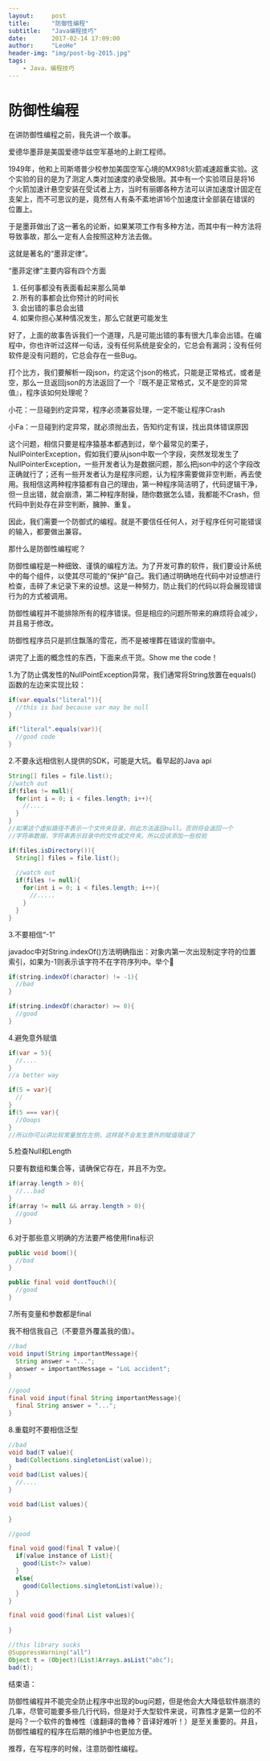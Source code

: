 ```yaml
---
layout:     post
title:      "防御性编程"
subtitle:   "Java编程技巧"
date:       2017-02-14 17:09:00
author:     "LeoHe"
header-img: "img/post-bg-2015.jpg"
tags:
    - Java，编程技巧
---
```




# 防御性编程

在讲防御性编程之前，我先讲一个故事。

爱德华墨菲是美国爱德华兹空军基地的上尉工程师。

1949年，他和上司斯塔普少校参加美国空军心境的MX981火箭减速超重实验。这个实验的目的是为了测定人类对加速度的承受极限。其中有一个实验项目是将16个火箭加速计悬空安装在受试者上方，当时有丽娜各种方法可以讲加速度计固定在支架上，而不可思议的是，竟然有人有条不紊地讲16个加速度计全部装在错误的位置上。

于是墨菲做出了这一著名的论断，如果某项工作有多种方法，而其中有一种方法将导致事故，那么一定有人会按照这种方法去做。

这就是著名的“墨菲定律”。

“墨菲定律”主要内容有四个方面

1. 任何事都没有表面看起来那么简单
2. 所有的事都会比你预计的时间长
3. 会出错的事总会出错
4. 如果你担心某种情况发生，那么它就更可能发生



好了，上面的故事告诉我们一个道理，凡是可能出错的事有很大几率会出错。在编程中，你也许听过这样一句话，没有任何系统是安全的，它总会有漏洞；没有任何软件是没有问题的，它总会存在一些Bug。

打个比方，我们要解析一段json，约定这个json的格式，只能是正常格式，或者是空，那么一旦返回json的方法返回了一个『既不是正常格式，又不是空的异常值』，程序该如何处理呢？

小花：一旦碰到约定异常，程序必须兼容处理，一定不能让程序Crash

小Fa：一旦碰到约定异常，就必须抛出去，告知约定有误，找出具体错误原因

这个问题，相信只要是程序猿基本都遇到过，举个最常见的栗子，NullPointerException，假如我们要从json中取一个字段，突然发现发生了NullPointerException，一些开发者认为是数据问题，那么把json中的这个字段改正确就行了；还有一些开发者认为是程序问题，认为程序需要做非空判断，再去使用。我相信这两种程序猿都有自己的理由，第一种程序简洁明了，代码逻辑干净，但一旦出错，就会崩溃，第二种程序耐操，随你数据怎么错，我都能不Crash，但代码中到处存在非空判断，臃肿、重复。

因此，我们需要一个防御式的编程。就是不要信任任何人，对于程序任何可能错误的输入，都要做出兼容。

那什么是防御性编程呢？



防御性编程是一种细致、谨慎的编程方法。为了开发可靠的软件，我们要设计系统中的每个组件，以使其尽可能的“保护”自己。我们通过明确地在代码中对设想进行检查，击碎了未记录下来的设想。这是一种努力，防止我们的代码以将会展现错误行为的方式被调用。

防御性编程并不能排除所有的程序错误。但是相应的问题所带来的麻烦将会减少，并且易于修改。
<p color="red">防御性程序员只是抓住飘落的雪花，而不是被埋葬在错误的雪崩中。</p>



讲完了上面的概念性的东西，下面来点干货。Show me the code！

1.为了防止偶发性的NullPointException异常，我们通常将String放置在equals()函数的左边来实现比较：

```java
if(var.equals("literal")){
  //this is bad because var may be null
}

if("literal".equals(var)){
  //good code
}
```

2.不要永远相信别人提供的SDK，可能是大坑。看早起的Java api

```java
String[] files = file.list();
//watch out
if(files != null){
  for(int i = 0; i < files.length; i++){
    //....
  }
}
//如果这个虚拟路径不表示一个文件夹目录，则此方法返回null。否则将会返回一个
//字符串数据，字符串表示目录中的文件或文件夹。所以应该添加一些校验

if(files.isDirectory()){
  String[] files = file.list();
  
  //watch out
  if(files != null){
    for(int i = 0; i < files.length; i++){
      //.....
    }
  }
}
```

3.不要相信“-1”

javadoc中对String.indexOf()方法明确指出：对象内第一次出现制定字符的位置索引，如果为-1则表示该字符不在字符序列中。举个🌰

```java
if(string.indexOf(charactor) != -1){
  //bad 
}

if(string.indexOf(charactor) >= 0){
  //good
}
```

4.避免意外赋值

```java
if(var = 5){
  //....
}
//a better way

if(5 = var){
  //
}
if(5 === var){
  //Ooops
}
//所以你可以讲比较常量放在左侧，这样就不会发生意外的赋值错误了
```

5.检查Null和Length

只要有数组和集合等，请确保它存在，并且不为空。

```java
if(array.length > 0){
  //...bad
}
if(array != null && array.length > 0){
  //good
}
```

6.对于那些意义明确的方法要严格使用fina标识

```java
public void boom(){
  //bad
}

public final void dontTouch(){
  //good
}
```



7.所有变量和参数都是final

我不相信我自己（不要意外覆盖我的值）。

```java
//bad
void input(String importantMessage){
  String answer = "...";
  answer = importantMessage = "LoL accident";
}

//good
final void input(final String importantMessage){
  final String answer = "...";
}
```



8.重载时不要相信泛型

```java
//bad
void bad(T value){
  bad(Collections.singletonList(value));
}
void bad(List values){
  //....
}

void bad(List values){
  
}

//good 

final void good(final T value){
  if(value instance of List){
    good(List<?> value)
  }
  else{
    good(Collections.singletonList(value));
  }
}

final void good(final List values){
  
}

//this library sucks
@SuppressWarning("all")
Object t = (Object)(List)Arrays.asList("abc");
bad(t);
```





结束语：

防御性编程并不能完全防止程序中出现的bug问题，但是他会大大降低软件崩溃的几率，尽管可能要多些几行代码，但是对于大型软件来说，可靠性才是第一位的不是吗？一个软件的鲁棒性（谁翻译的鲁棒？音译好难听！）是至关重要的。并且，防御性编程的程序在后期的维护中也更加方便。

推荐，在写程序的时候，注意防御性编程。